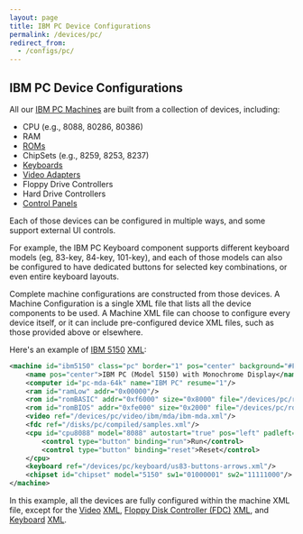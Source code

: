 ```yaml
---
layout: page
title: IBM PC Device Configurations
permalink: /devices/pc/
redirect_from:
  - /configs/pc/
---
```


IBM PC Device Configurations
---

All our [IBM PC Machines](machine/) are built from a collection of devices, including:

* CPU (e.g., 8088, 80286, 80386)
* RAM
* [ROMs](rom/)
* ChipSets (e.g., 8259, 8253, 8237)
* [Keyboards](keyboard/)
* [Video Adapters](video/)
* Floppy Drive Controllers
* Hard Drive Controllers
* [Control Panels](panel/)

Each of those devices can be configured in multiple ways, and some support external UI controls.

For example, the IBM PC Keyboard component supports different keyboard models (eg, 83-key, 84-key, 101-key),
and each of those models can also be configured to have dedicated buttons for selected key combinations,
or even entire keyboard layouts.

Complete machine configurations are constructed from those devices.  A Machine Configuration is a single XML file
that lists all the device components to be used.  A Machine XML file can choose to configure every device itself,
or it can include pre-configured device XML files, such as those provided above or elsewhere.

Here's an example of [IBM 5150](/devices/pc/machine/5150/mda/64kb/)
[XML](/devices/pc/machine/5150/mda/64kb/machine.xml):

```xml
<machine id="ibm5150" class="pc" border="1" pos="center" background="#FAEBD7">
    <name pos="center">IBM PC (Model 5150) with Monochrome Display</name>
    <computer id="pc-mda-64k" name="IBM PC" resume="1"/>
    <ram id="ramLow" addr="0x00000"/>
    <rom id="romBASIC" addr="0xf6000" size="0x8000" file="/devices/pc/rom/5150/basic/BASIC100.json"/>
    <rom id="romBIOS" addr="0xfe000" size="0x2000" file="/devices/pc/rom/5150/1981-04-24/PCBIOS-REV1.json"/>
    <video ref="/devices/pc/video/ibm/mda/ibm-mda.xml"/>
    <fdc ref="/disks/pc/compiled/samples.xml"/>
    <cpu id="cpu8088" model="8088" autostart="true" pos="left" padleft="8px" padbottom="8px">
        <control type="button" binding="run">Run</control>
        <control type="button" binding="reset">Reset</control>
    </cpu>
    <keyboard ref="/devices/pc/keyboard/us83-buttons-arrows.xml"/>
    <chipset id="chipset" model="5150" sw1="01000001" sw2="11111000"/>
</machine>
```

In this example, all the devices are fully configured within the machine XML file, except for the
[Video](/docs/pcjs/video/) [XML](/devices/pc/video/ibm/mda/ibm-mda.xml),
[Floppy Disk Controller (FDC)](/docs/pcjs/fdc/) [XML](/disks/pc/compiled/samples.xml), and
[Keyboard](/docs/pcjs/keyboard/) [XML](/devices/pc/keyboard/us83-buttons-arrows.xml).
